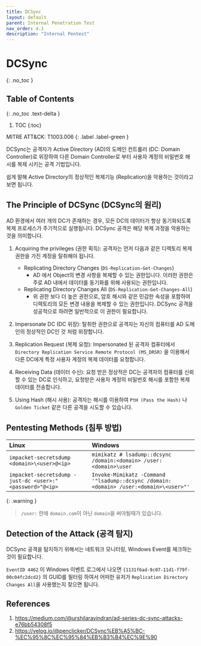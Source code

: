 ```yaml
---
title: DCSync
layout: default
parent: Internal Penetration Test
nav_order: 4.1
description: "Internal Pentest"
---
```


# DCSync 

{: .no_toc }

## Table of Contents
{: .no_toc .text-delta }

1. TOC
{:toc}

MITRE ATT&CK: T1003.006
{: .label .label-green }

DCSync는 공격자가 Active Directory (AD)의 도메인 컨트롤러 (DC: Domain Controller)로 위장하여 다른 Domain Controller로 부터 사용자 계정의 비밀번호 해시를 복제 시키는 공격 기법입니다. 

쉽게 말해 Active Directory의 정상적인 복제기능 (Replication)을 악용하는 것이라고 보면 됩니다.

## The Principle of DCSync (DCSync의 원리)

AD 환경에서 여러 개의 DC가 존재하는 경우, 모든 DC의 데이터가 항상 동기화되도록 복제 프로세스가 주기적으로 실행됩니다. DCSync 공격은 해당 복제 과정을 악용하는것을 의미합니다.

1. Acquiring the privileges (권한 획득): 공격자는 먼저 다음과 같은 디렉토리 복제 권한을 가진 계정을 탈취해야 됩니다.

    - Replicating Directory Changes (`DS-Replication-Get-Changes`)
        - AD 에서 Object의 변경 사항을 복제할 수 있는 권한입니다. 이러한 권한은 주로 AD 내에서 데이터를 동기화를 위해 사용되는 권한입니다. 
    - Replicating Directory Changes All (`DS-Replication-Get-Changes-All`)
        - 위 권한 보다 더 높은 권한으로, 암호 해시와 같은 민감한 속성을 포함하여 디렉토리의 모든 변경 내용을 복제할 수 있는 권한입니다. DCSync 공격을 성공적으로 하려면 일반적으로 이 권한이 필요합니다. 

2. Impersonate DC (DC 위장): 탈취한 권한으로 공격자는 자신의 컴퓨터를 AD 도메인의 정상적인 DC인 것 처럼 위장합니다.

3. Replication Request (복제 요청): Impersonated 된 공격자 컴퓨터에서 `Directory Replication Service Remote Protocol (MS_DRSR)` 을 이용해서 다른 DC에게 특정 사용자 계정의 복제 데이터를 요청합니다.

4. Receiving Data (데이터 수신): 요청 받은 정상적은 DC는 공격자의 컴퓨터를 신뢰할 수 있는 DC로 인식하고, 요청받은 사용자 계정의 비밀번호 해시를 포함한 복제 데이터를 전송합니다.

5. Using Hash (해시 사용): 공격자는 해시를 이용하여 `PtH (Pass the Hash)` 나 `Golden Ticket` 같은 다른 공격을 시도할 수 있습니다.

## Pentesting Methods (침투 방법)

| Linux                                     | Windows               |
|:------------------------------------------|:----------------------|
| `impacket-secretsdump <domain>\<user>@<ip>`|`mimikatz # lsadump::dcsync /domain:<domain> /user:<domain>\user`|
| `impacket-secretsdump -just-dc <user>:"<password>"@<ip>` | `Invoke-Mimikatz -Command '"lsadump::dcsync /domain:<domain> /user:<domain>\<user>"'`|

{: .warning }
> `/user:` 란에 `domain.com`이 아닌 `domain`을 써야될때가 있습니다.


## Detection of the Attack (공격 탐지)

DCSync 공격을 탐지하기 위해서는 네트워크 모니터링, Windows Event를 체크하는것이 필요합니다.

`EventID 4462` 이 Windows 이벤트 로그에서 나오면 `{1131f6ad-9c07-11d1-f79f-00c04fc2dcd2}` 의 GUID를 필터링 하여서 어떠한 유저가 `Replication Directory Changes All`을 사용했는지 찾으면 됩니다.

## References

1. https://medium.com/@urshilaravindran/ad-series-dc-sync-attacks-e76bb54308f5
2. https://velog.io/@penclicker/DCSync%EB%A5%BC-%EC%95%8C%EC%95%84%EB%B3%B4%EC%9E%90